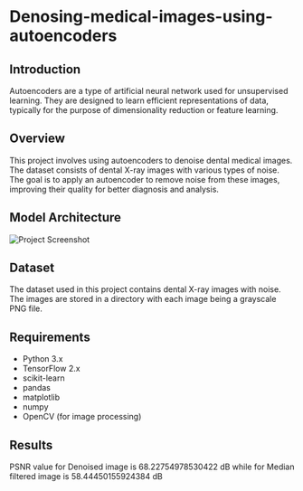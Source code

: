# Denosing-medical-images-using-autoencoders

## Introduction
Autoencoders are a type of artificial neural network used for unsupervised learning. They are designed to learn efficient representations of data, typically for the purpose of dimensionality reduction or feature learning.

## Overview

This project involves using autoencoders to denoise dental medical images. The dataset consists of dental X-ray images with various types of noise. The goal is to apply an autoencoder to remove noise from these images, improving their quality for better diagnosis and analysis.

## Model Architecture

![Project Screenshot](https://github.com/paavni24/denoising-using-autoencoders/blob/main/JSRTAutoencmodel.png)

## Dataset

The dataset used in this project contains dental X-ray images with noise. The images are stored in a directory with each image being a grayscale PNG file.

## Requirements

- Python 3.x
- TensorFlow 2.x
- scikit-learn
- pandas
- matplotlib
- numpy
- OpenCV (for image processing)

## Results
PSNR value for Denoised image is 68.22754978530422 dB while for Median filtered image is 58.44450155924384 dB


